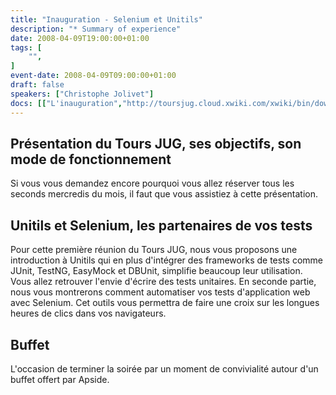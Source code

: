 ```yaml
---
title: "Inauguration - Selenium et Unitils"
description: "* Summary of experience"
date: 2008-04-09T19:00:00+01:00
tags: [
    "",
]
event-date: 2008-04-09T09:00:00+01:00
draft: false
speakers: ["Christophe Jolivet"]
docs: [["L'inauguration","http://toursjug.cloud.xwiki.com/xwiki/bin/download/Meetings/20080409/InaugurationToursJUG.pdf"], ["Unitils et Selenium","Unitils-Selenium.pdf"]]
---
```


## Présentation du Tours JUG, ses objectifs, son mode de fonctionnement

Si vous vous demandez encore pourquoi vous allez réserver tous les seconds mercredis du mois, il faut que vous assistiez à cette présentation. 

## Unitils et Selenium, les partenaires de vos tests

Pour cette première réunion du Tours JUG, nous vous proposons une introduction à Unitils qui en plus d'intégrer des frameworks de tests comme JUnit, TestNG, EasyMock et DBUnit, simplifie beaucoup leur utilisation. Vous allez retrouver l'envie d'écrire des tests unitaires.
En seconde partie, nous vous montrerons comment automatiser vos tests d'application web avec Selenium. Cet outils vous permettra de faire une croix sur les longues heures de clics dans vos navigateurs.

## Buffet

L'occasion de terminer la soirée par un moment de convivialité autour d'un buffet offert par Apside.

